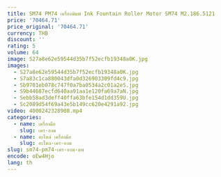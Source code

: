 ```yaml
---
title: SM74 PM74 เครื่องพิมพ์ Ink Fountain Roller Motor SM74 M2.186.5121
price: '70464.71'
price_original: '70464.71'
currency: THB
discount: ''
rating: 5
volume: 64
image: S27a8e62e59544d35b7f52ecfb19348a0K.jpg
images:
  - S27a8e62e59544d35b7f52ecfb19348a0K.jpg
  - S7a83c1ca880043dfa0d326903309fd4c9.jpg
  - Sb9701eb078c747f0a7ba0534a2c01a2eS.jpg
  - S9b44687ecfd640aa91aa1e120fa69a7aN.jpg
  - Sebb58ad3deff40ffa63bfe154d1dd359U.jpg
  - Sc2089d54f69a43e5b149cc620e4291a92.jpg
video: 4000242328908.mp4
categories:
  - name: เครื่องมือ
    slug: เคร-องม
  - name: อะไหล่ เครื่องมือ
    slug: อะไหล-เคร-องม
slug: sm74-pm74-เคร-องพ-มพ
encode: oEw4Hjo
lang: th
---
```

  